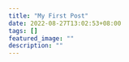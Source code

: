 ```yaml
---
title: "My First Post"
date: 2022-08-27T13:02:53+08:00
tags: []
featured_image: ""
description: ""
---
```

